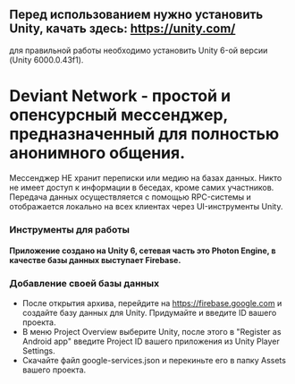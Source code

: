 ## Перед использованием нужно установить Unity, качать здесь: https://unity.com/
для правильной работы необходимо установить Unity 6-ой версии (Unity 6000.0.43f1).

# Deviant Network - простой и опенсурсный мессенджер, предназначенный для полностью анонимного общения. 
Мессенджер НЕ хранит переписки или медию на базах данных.
Никто не имеет доступ к информации в беседах, кроме самих участников. Передача данных осуществляется с помощью RPC-системы и отображается локально на всех клиентах через UI-инструменты Unity.

### Инструменты для работы
#### Приложение создано на Unity 6, сетевая часть это Photon Engine, в качестве базы данных выступает Firebase.

### Добавление своей базы данных
* После открытия архива, перейдите на https://firebase.google.com и создайте базу данных для Unity. Придумайте и введите ID вашего проекта. 
* В меню Project Overview выберите Unity, после этого в "Register as Android app" введите Project ID вашего приложения из Unity Player Settings.
* Скачайте файл google-services.json и перекиньте его в папку Assets вашего проекта.
